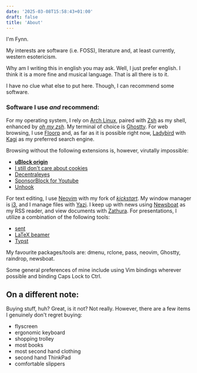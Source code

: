 ```yaml
---
date: '2025-03-08T15:58:43+01:00'
draft: false
title: 'About'
---
```

I'm Fynn.

My interests are software (i.e. FOSS), literature and, at least currently, western esotericism.

Why am I writing this in english you may ask. Well, I just prefer english. I think it is a more fine and musical language. That is all there is to it.

I have no clue what else to put here. Though, I can recommend some software.

### Software I use *and* recommend:
For my operating system, I rely on [Arch Linux](https://archlinux.org/),
paired with [Zsh](https://zsh.sourceforge.io/) as my shell, enhanced by
[*oh my zsh*](https://github.com/ohmyzsh/ohmyzsh). My terminal of choice
is [Ghostty](https://ghostty.org/).
For web browsing, I use
[Floorp](https://floorp.app/en) and, as far as it is possible right now, [Ladybird](https://ladybird.org) with
[Kagi](https://kagi.com/) as my preferred search engine.

Browsing without the following extensions is, however, virutally impossible:
- [**uBlock origin**](https://addons.mozilla.org/en-US/firefox/addon/ublock-origin/)
- [I still don't care about cookies](https://addons.mozilla.org/en-US/firefox/addon/istilldontcareaboutcookies/)
- [Decentraleyes](https://addons.mozilla.org/en-US/firefox/addon/decentraleyes/)
- [SponsorBlock for Youtube](https://addons.mozilla.org/en-US/firefox/addon/sponsorblock/)
- [Unhook](https://addons.mozilla.org/en-US/firefox/addon/youtube-recommended-videos)

For
text editing, I use [Neovim](https://neovim.io/) with my fork of
[*kickstart*](https://github.com/PmaFynn/kickstart-mod.nvim). My window
manager is [i3](https://i3wm.org/), and I manage files with
[Yazi](https://github.com/sxyazi/yazi). I keep up with news using
[Newsboat](https://newsboat.org/) as my RSS reader, and view documents
with [Zathura](https://pwmt.org/projects/zathura/). For presentations, I
utilize a combination of the following tools:
- [sent](https://tools.suckless.org/sent/)
- [LaTeX beamer](https://ctan.org/pkg/beamer)
- [Typst](https://github.com/typst/typst)

My favourite packages/tools are:
dmenu, rclone, pass, neovim, Ghostty, raindrop, newsboat.

Some general preferences of mine include using Vim bindings wherever possible and binding Caps Lock to
Ctrl.

## On a different note:

Buying stuff, huh? Great, is it not? Not really.
However, there are a few items I genuinely don't regret buying:
- flyscreen
- ergonomic keyboard
- shopping trolley
- most books
- most second hand clothing
- second hand ThinkPad
- comfortable slippers
